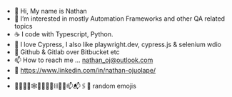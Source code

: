 - 👋 Hi, My name is Nathan 
 - 👀 I’m interested in mostly Automation Frameworks and other QA related topics
 - ☕️ I code with Typescript, Python.
 - 🚀 I love Cypress, I also like playwright.dev, cypress.js & selenium wdio
 - 🌱 Github & Gitlab over Bitbucket etc
 - 📫 How to reach me ... nathan_oj@outlook.com
 - 📎 https://www.linkedin.com/in/nathan-ojuolape/
 - 
 -  🧮📌📍🤖🕸️🚴🏿‍♂️🚧⛓️⛓️‍💥📫📬🖇️🔗 random emojis

<!---
Bodebode/Bodebode is a ✨ special ✨ repository because its `README.md` (this file) appears on your GitHub profile.
You can click the Preview link to take a look at your changes.
--->
